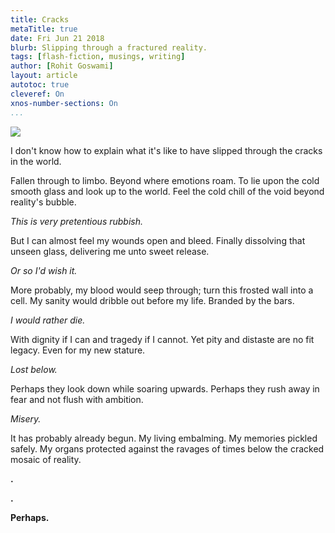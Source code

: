 ```yaml
---
title: Cracks
metaTitle: true
date: Fri Jun 21 2018 
blurb: Slipping through a fractured reality.
tags: [flash-fiction, musings, writing]
author: [Rohit Goswami]
layout: article
autotoc: true
cleveref: On
xnos-number-sections: On
...
```


![](/img/cracksWood.jpg)

I don't know how to explain what it's like to have slipped through the cracks in
the world.

Fallen through to limbo. Beyond where emotions roam. To lie upon the cold smooth
glass and look up to the world. Feel the cold chill of the void beyond reality's
bubble.

*This is very pretentious rubbish.*

But I can almost feel my wounds open and bleed. Finally dissolving that unseen
glass, delivering me unto sweet release.

*Or so I'd wish it.*

More probably, my blood would seep through; turn this frosted wall into a cell.
My sanity would dribble out before my life. Branded by the bars.

*I would rather die.*

With dignity if I can and tragedy if I cannot. Yet pity and distaste are no fit
legacy. Even for my new stature.

*Lost below.*

Perhaps they look down while soaring upwards. Perhaps they rush away in fear and
not flush with ambition.

*Misery.*

It has probably already begun. My living embalming. My memories pickled safely.
My organs protected against the ravages of times below the cracked mosaic of
reality.

**.**

**.**

**Perhaps.**
